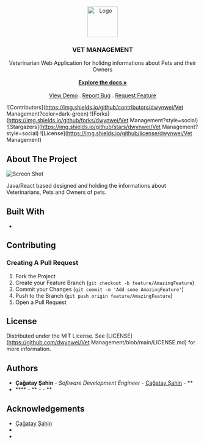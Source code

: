 <br/>
<p align="center">
  <a href="https://github.com/dwynwei/Vet Management">
    <img src="images/logo.png" alt="Logo" width="80" height="80">
  </a>

  <h3 align="center">VET MANAGEMENT</h3>

  <p align="center">
    Veterinarian Web Application for holidng informations about Pets and their Owners
    <br/>
    <br/>
    <a href="https://github.com/dwynwei/Vet Management"><strong>Explore the docs »</strong></a>
    <br/>
    <br/>
    <a href="https://github.com/dwynwei/Vet Management">View Demo</a>
    .
    <a href="https://github.com/dwynwei/Vet Management/issues">Report Bug</a>
    .
    <a href="https://github.com/dwynwei/Vet Management/issues">Request Feature</a>
  </p>
</p>

![Contributors](https://img.shields.io/github/contributors/dwynwei/Vet Management?color=dark-green) ![Forks](https://img.shields.io/github/forks/dwynwei/Vet Management?style=social) ![Stargazers](https://img.shields.io/github/stars/dwynwei/Vet Management?style=social) ![License](https://img.shields.io/github/license/dwynwei/Vet Management) 

## About The Project

![Screen Shot](images/screenshot.png)

Java/React based designed and holding the informations about Veterinarians, Pets and Owners of pets.

## Built With



* []()

## Contributing



### Creating A Pull Request

1. Fork the Project
2. Create your Feature Branch (`git checkout -b feature/AmazingFeature`)
3. Commit your Changes (`git commit -m 'Add some AmazingFeature'`)
4. Push to the Branch (`git push origin feature/AmazingFeature`)
5. Open a Pull Request

## License

Distributed under the MIT License. See [LICENSE](https://github.com/dwynwei/Vet Management/blob/main/LICENSE.md) for more information.

## Authors

* **Çağatay Şahin** - *Software Development Engineer* - [Çağatay Şahin](https://github.com/dwynwei/) - **
* **** - ** - []() - **

## Acknowledgements

* [Çağatay Şahin](https://github.com/dwynwei/)
* []()
* []()
